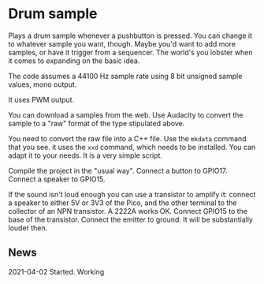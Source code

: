 # Drum sample

Plays a drum sample whenever a pushbutton is pressed. You can change it to whatever sample
you want, though. Maybe you'd want to add more samples, or have it trigger from a 
sequencer. The world's you lobster when it comes to expanding on the basic idea.

The code assumes a 44100 Hz sample rate using 8 bit unsigned sample values, mono output.

It uses PWM output.

You can download a samples from the web. Use Audacity to convert the sample to
a "raw" format of the type stipulated above. 

You need to convert the raw file into a C++ file. Use the `mkdata` command that you see.
it uses the `xxd` command, which needs to be installed. You can adapt it to your needs. It
is a very simple script.

Compile the project in the "usual way". Connect a button to GPIO17. Connect a speaker to GPIO15.

If the sound isn't loud enough you can use a transistor to amplify it: connect a speaker
to either 5V or 3V3 of the Pico, and the other terminal to the collector of an NPN transistor. 
A 2222A works OK. Connect GPIO15 to the base of the transistor. Connect the emitter to ground.
It will be substantially louder then.




## News

2021-04-02 Started. Working


